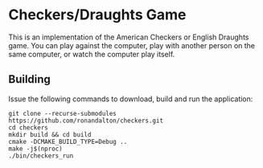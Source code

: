 Checkers/Draughts Game
======================

This is an implementation of the American Checkers or English Draughts game.
You can play against the computer, play with another person on the same computer, or watch the computer play itself.

Building
--------

Issue the following commands to download, build and run the application:

    git clone --recurse-submodules https://github.com/ronandalton/checkers.git
    cd checkers
    mkdir build && cd build
    cmake -DCMAKE_BUILD_TYPE=Debug ..
    make -j$(nproc)
    ./bin/checkers_run
